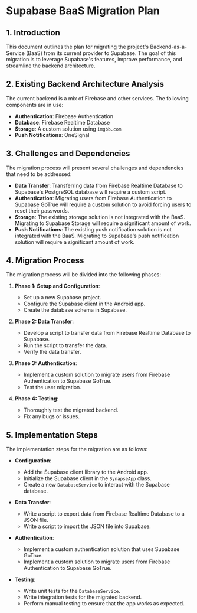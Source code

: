 # Supabase BaaS Migration Plan

## 1. Introduction

This document outlines the plan for migrating the project's Backend-as-a-Service (BaaS) from its current provider to Supabase. The goal of this migration is to leverage Supabase's features, improve performance, and streamline the backend architecture.

## 2. Existing Backend Architecture Analysis

The current backend is a mix of Firebase and other services. The following components are in use:

*   **Authentication**: Firebase Authentication
*   **Database**: Firebase Realtime Database
*   **Storage**: A custom solution using `imgbb.com`
*   **Push Notifications**: OneSignal

## 3. Challenges and Dependencies

The migration process will present several challenges and dependencies that need to be addressed:

*   **Data Transfer**: Transferring data from Firebase Realtime Database to Supabase's PostgreSQL database will require a custom script.
*   **Authentication**: Migrating users from Firebase Authentication to Supabase GoTrue will require a custom solution to avoid forcing users to reset their passwords.
*   **Storage**: The existing storage solution is not integrated with the BaaS. Migrating to Supabase Storage will require a significant amount of work.
*   **Push Notifications**: The existing push notification solution is not integrated with the BaaS. Migrating to Supabase's push notification solution will require a significant amount of work.

## 4. Migration Process

The migration process will be divided into the following phases:

1.  **Phase 1: Setup and Configuration**:
    *   Set up a new Supabase project.
    *   Configure the Supabase client in the Android app.
    *   Create the database schema in Supabase.

2.  **Phase 2: Data Transfer**:
    *   Develop a script to transfer data from Firebase Realtime Database to Supabase.
    *   Run the script to transfer the data.
    *   Verify the data transfer.

3.  **Phase 3: Authentication**:
    *   Implement a custom solution to migrate users from Firebase Authentication to Supabase GoTrue.
    *   Test the user migration.

4.  **Phase 4: Testing**:
    *   Thoroughly test the migrated backend.
    *   Fix any bugs or issues.

## 5. Implementation Steps

The implementation steps for the migration are as follows:

*   **Configuration**:
    *   Add the Supabase client library to the Android app.
    *   Initialize the Supabase client in the `SynapseApp` class.
    *   Create a new `DatabaseService` to interact with the Supabase database.

*   **Data Transfer**:
    *   Write a script to export data from Firebase Realtime Database to a JSON file.
    *   Write a script to import the JSON file into Supabase.

*   **Authentication**:
    *   Implement a custom authentication solution that uses Supabase GoTrue.
    *   Implement a custom solution to migrate users from Firebase Authentication to Supabase GoTrue.

*   **Testing**:
    *   Write unit tests for the `DatabaseService`.
    *   Write integration tests for the migrated backend.
    *   Perform manual testing to ensure that the app works as expected.
